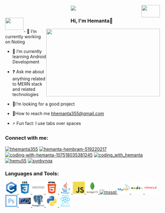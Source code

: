 <div align="right">
<img src="https://www.animatedimages.org/data/media/707/animated-welcome-image-0112.gif" align="right" height="40" width="60" />
</div>  
  

<div align="center">
<img src="https://www.animatedimages.org/data/media/707/animated-welcome-image-0112.gif" align="center" height="100" width="" />
</div>  
  



### 
  
<img src="https://www.animatedimages.org/data/media/707/animated-welcome-image-0112.gif" align="left" height="40" width="60" />   
  

### **<div align="center">Hi, I'm Hemanta🚀</div>**  
<div align="right">
<img src="https://github.com/sourabmaity/sourabmaity/raw/main/assets/gif.gif" align="right" height="220" width="370" />
</div> 
- 🔭 I’m currently working on Noting   
  

- 🌱 I’m currently learning Android Development   
  

- ❓ Ask me about anything related to MERN stack and related technologies  
  
 
- 🤩I’m looking for a good project  
  

- 📩How to reach me hhemanta355@gmail.com  
  

- ⚡ Fun fact: I use tabs over spaces  

<h3 align="left">Connect with me:</h3>
<p align="left">
<a href="https://twitter.com/hhemanta355" target="blank"><img align="center" src="https://raw.githubusercontent.com/rahuldkjain/github-profile-readme-generator/master/src/images/icons/Social/twitter.svg" alt="hhemanta355" height="30" width="40" /></a>
<a href="https://linkedin.com/in/hemanta-hembram-519220217" target="blank"><img align="center" src="https://raw.githubusercontent.com/rahuldkjain/github-profile-readme-generator/master/src/images/icons/Social/linked-in-alt.svg" alt="hemanta-hembram-519220217" height="30" width="40" /></a>
<a href="https://fb.com/coding-with-hemanta-107518035381245" target="blank"><img align="center" src="https://raw.githubusercontent.com/rahuldkjain/github-profile-readme-generator/master/src/images/icons/Social/facebook.svg" alt="coding-with-hemanta-107518035381245" height="30" width="40" /></a>
<a href="https://instagram.com/coding_with_hemanta" target="blank"><img align="center" src="https://raw.githubusercontent.com/rahuldkjain/github-profile-readme-generator/master/src/images/icons/Social/instagram.svg" alt="coding_with_hemanta" height="30" width="40" /></a>
<a href="https://www.codechef.com/users/hemu55" target="blank"><img align="center" src="https://cdn.jsdelivr.net/npm/simple-icons@3.1.0/icons/codechef.svg" alt="hemu55" height="30" width="40" /></a>
<a href="https://discord.gg/svnbvnqa" target="blank"><img align="center" src="https://raw.githubusercontent.com/rahuldkjain/github-profile-readme-generator/master/src/images/icons/Social/discord.svg" alt="svnbvnqa" height="30" width="40" /></a>
</p>

<h3 align="left">Languages and Tools:</h3>
<p align="left"> <a href="https://www.cprogramming.com/" target="_blank" rel="noreferrer"> <img src="https://raw.githubusercontent.com/devicons/devicon/master/icons/c/c-original.svg" alt="c" width="40" height="40"/> </a> <a href="https://www.w3schools.com/css/" target="_blank" rel="noreferrer"> <img src="https://raw.githubusercontent.com/devicons/devicon/master/icons/css3/css3-original-wordmark.svg" alt="css3" width="40" height="40"/> </a> <a href="https://expressjs.com" target="_blank" rel="noreferrer"> <img src="https://raw.githubusercontent.com/devicons/devicon/master/icons/express/express-original-wordmark.svg" alt="express" width="40" height="40"/> </a> <a href="https://www.w3.org/html/" target="_blank" rel="noreferrer"> <img src="https://raw.githubusercontent.com/devicons/devicon/master/icons/html5/html5-original-wordmark.svg" alt="html5" width="40" height="40"/> </a> <a href="https://www.java.com" target="_blank" rel="noreferrer"> <img src="https://raw.githubusercontent.com/devicons/devicon/master/icons/java/java-original.svg" alt="java" width="40" height="40"/> </a> <a href="https://developer.mozilla.org/en-US/docs/Web/JavaScript" target="_blank" rel="noreferrer"> <img src="https://raw.githubusercontent.com/devicons/devicon/master/icons/javascript/javascript-original.svg" alt="javascript" width="40" height="40"/> </a> <a href="https://www.mongodb.com/" target="_blank" rel="noreferrer"> <img src="https://raw.githubusercontent.com/devicons/devicon/master/icons/mongodb/mongodb-original-wordmark.svg" alt="mongodb" width="40" height="40"/> </a> <a href="https://www.microsoft.com/en-us/sql-server" target="_blank" rel="noreferrer"> <img src="https://www.svgrepo.com/show/303229/microsoft-sql-server-logo.svg" alt="mssql" width="40" height="40"/> </a> <a href="https://www.mysql.com/" target="_blank" rel="noreferrer"> <img src="https://raw.githubusercontent.com/devicons/devicon/master/icons/mysql/mysql-original-wordmark.svg" alt="mysql" width="40" height="40"/> </a> <a href="https://nodejs.org" target="_blank" rel="noreferrer"> <img src="https://raw.githubusercontent.com/devicons/devicon/master/icons/nodejs/nodejs-original-wordmark.svg" alt="nodejs" width="40" height="40"/> </a> <a href="https://www.oracle.com/" target="_blank" rel="noreferrer"> <img src="https://raw.githubusercontent.com/devicons/devicon/master/icons/oracle/oracle-original.svg" alt="oracle" width="40" height="40"/> </a> <a href="https://www.photoshop.com/en" target="_blank" rel="noreferrer"> <img src="https://raw.githubusercontent.com/devicons/devicon/master/icons/photoshop/photoshop-line.svg" alt="photoshop" width="40" height="40"/> </a> <a href="https://www.php.net" target="_blank" rel="noreferrer"> <img src="https://raw.githubusercontent.com/devicons/devicon/master/icons/php/php-original.svg" alt="php" width="40" height="40"/> </a> <a href="https://www.postgresql.org" target="_blank" rel="noreferrer"> <img src="https://raw.githubusercontent.com/devicons/devicon/master/icons/postgresql/postgresql-original-wordmark.svg" alt="postgresql" width="40" height="40"/> </a> <a href="https://www.python.org" target="_blank" rel="noreferrer"> <img src="https://raw.githubusercontent.com/devicons/devicon/master/icons/python/python-original.svg" alt="python" width="40" height="40"/> </a> <a href="https://reactjs.org/" target="_blank" rel="noreferrer"> <img src="https://raw.githubusercontent.com/devicons/devicon/master/icons/react/react-original-wordmark.svg" alt="react" width="40" height="40"/> </a> </p>
